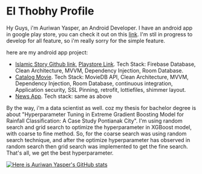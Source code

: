 # El Thobhy Profile

Hy Guys, i'm Auriwan Yasper, an Android Developer. I have an android app in google play store, you can check it out on this [link](https://play.google.com/store/apps/dev?id=4731263920961188643). I'm stil in progress to develop for all feature, so i'm really sorry for the simple feature. 

here are my android app project:
- [Islamic Story Github link](https://github.com/elthobhy-studio/islamic-story-android), [Playstore Link](https://play.google.com/store/apps/dev?id=4731263920961188643). Tech Stack: Firebase Database, Clean Architecture, MVVM, Dependency Injection, Room Database. 
- [Catalog Movie](https://github.com/el-thobhy/Catalog-Movie). Tech Stack: MovieDB API, Clean Architecture, MVVM, Dependency Injection, Room Database, continuous integration, Application security, SSL Pinning, retrofit, lottiefiles, shimmer layout.
- [News App](https://github.com/el-thobhy/News-App). Tech stack: same as above
  

By the way, i'm a data scientist as well. coz my thesis for bachelor degree is about "Hyperparameter Tuning in Extreme Gradient Boosting Model for Rainfall Classification: A Case Study Pontianak City". I'm using random search and grid search to optimize the hyperparameter in XGBoost model, with coarse to fine method. So, for the coarse search was using random search technique, and after the optimize hyperparameter has observed in random search then grid search was implemented to get the fine search. That's all, we get the best hyperparameter.




[![Here is Auriwan Yasper's GitHub stats](https://github-readme-stats.vercel.app/api?username=el-thobhy)](https://github.com/el-thobhy/github-readme-stats)

